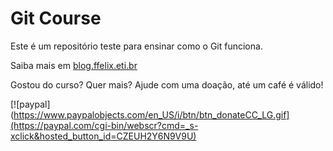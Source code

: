 # Git Course

Este é um repositório teste para ensinar como o Git funciona.

Saiba mais em [blog.ffelix.eti.br](http://blog.ffelix.eti.br)

Gostou do curso? Quer mais? Ajude com uma doação, até um café é válido!

[![paypal](https://www.paypalobjects.com/en_US/i/btn/btn_donateCC_LG.gif](https://paypal.com/cgi-bin/webscr?cmd=_s-xclick&hosted_button_id=CZEUH2Y6N9V9U)
